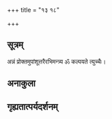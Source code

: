+++
title = "१३ १८"

+++
## सूत्रम्
अन्नं प्रोक्तमुपांशूत्तरैरभिमन्त्र्य ॐ कल्पयते त्युच्चैः।
## अनाकुला

## गृह्यतात्पर्यदर्शनम्

